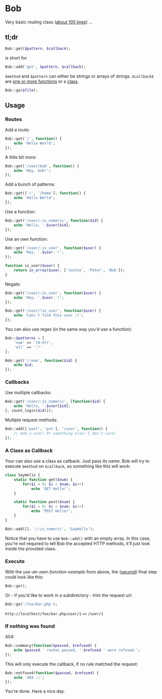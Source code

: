 # Bob

Very basic routing class ([about 105 lines](https://github.com/BakeRolls/Bob/blob/master/Bob.php)) ...

## tl;dr

```php
Bob::get($pattern, $callback);
```

is short for

```php
Bob::add('get', $pattern, $callback);
```

`$method` and `$pattern` can either be strings or arrays of strings. `$callback`s are [one or more functions](#routes) or a [class](#aclassascallback).

```php
Bob::go($file);
```

## Usage

### Routes

Add a route:

```php
Bob::get('/', function() {
	echo 'Hello World';
});
```

A little bit more:

```php
Bob::get('/user/bob', function() {
	echo 'Hey, bob!';
});
```

Add a bunch of patterns:

```php
Bob::get(['/', '/home'], function() {
	echo 'Hello World';
});
```

Use a function:

```php
Bob::get('/user/:is_numeric', function($id) {
	echo 'Hello, '.$user[$id];
});
```

Use an own function:

```php
Bob::get('/user/:is_user', function($user) {
	echo 'Hey, '.$user.'!';
});

function is_user($user) {
	return in_array($user, ['Justus', 'Peter', 'Bob']);
}
```

Negate:

```php
Bob::get('/user/:is_user', function($user) {
	echo 'Hey, '.$user.'!';
});

Bob::get('/user/!is_user', function($user) {
	echo 'Can\'t find this user :(';
});
```

You can also use regex (in the same way you'd use a function):

```php
Bob::$patterns = [
	'num' => '[0-9]+',
	'all' => '.*'
];

Bob::get('/:num', function($id) {
	echo $id;
});
```

### Callbacks

Use multiple callbacks:

```php
Bob::get('/user/:is_numeric', [function($id) {
	echo 'Hello, '.$user[$id];
}, count_login($id)]);
```

Multiple request methods:

```php
Bob::add(['post', 'put'], '/user', function() {
	// Add a user! Or something else! I don't care!
});
```

### A Class as Callback

Your can also use a class as callback. Just pass its name. Bob will try to execute `$method` on `$callback`, so something like this will work:

```php
class SayHello {
	static function get($num) {
		for($i = 0; $i < $num; $i++)
			echo 'GET Hello!';
	}

	static function post($num) {
		for($i = 0; $i < $num; $i++)
			echo 'POST Hello!';
	}
}
```

```php
Bob::add([], '/:is_numeric', 'SayHello');
```

Notice that you have to use `Bob::add()` with an empty array. In this case, you're not required to tell Bob the accepted HTTP methods, it'll just look inside the provided class.

### Execute

With the *use-an-own-function-example* from above, the ([second](#ifnothingwasfound)) final step could look like this:

```php
Bob::go();
```

Or - if you'd like to work in a subdirectory - trim the request url:

```php
Bob::go('/foo/bar.php');
```

`http://localhost/foo/bar.php/user/1` `=>` `/user/1`

### If nothing was found

404:

```php
Bob::summary(function($passed, $refused) {
	echo $passed.' routes passed, '.$refused.' were refused.';
});
```

This will only execute the callback, if no rule matched the request:

```php
Bob::notfound(function($passed, $refused) {
	echo '404 :(';
});
```

You're done. Have a nice day.
